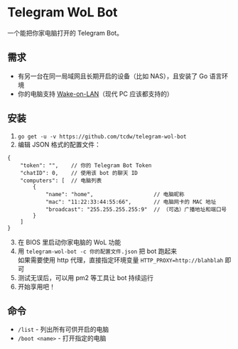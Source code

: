 # Telegram WoL Bot

一个能把你家电脑打开的 Telegram Bot。

## 需求

* 有另一台在同一局域网且长期开启的设备（比如 NAS），且安装了 Go 语言环境
* 你的电脑支持 [Wake-on-LAN](https://en.wikipedia.org/wiki/Wake-on-LAN)（现代 PC 应该都支持的）

## 安装

1. `go get -u -v https://github.com/tcdw/telegram-wol-bot`
2. 编辑 JSON 格式的配置文件：

```json5
{
    "token": "",    // 你的 Telegram Bot Token
    "chatID": 0,    // 使用该 bot 的聊天 ID
    "computers": [  // 电脑列表
        {
            "name": "home",                   // 电脑昵称
            "mac": "11:22:33:44:55:66",       // 电脑网卡的 MAC 地址
            "broadcast": "255.255.255.255:9"  // （可选）广播地址和端口号
        }
    ]
}
```

3. 在 BIOS 里启动你家电脑的 WoL 功能
4. 用 `telegram-wol-bot -c 你的配置文件.json` 把 bot 跑起来  
如果需要使用 http 代理，直接指定环境变量 `HTTP_PROXY=http://blahblah` 即可
5. 测试无误后，可以用 pm2 等工具让 bot 持续运行
6. 开始享用吧！

## 命令

* `/list` - 列出所有可供开启的电脑
* `/boot <name>` - 打开指定的电脑
